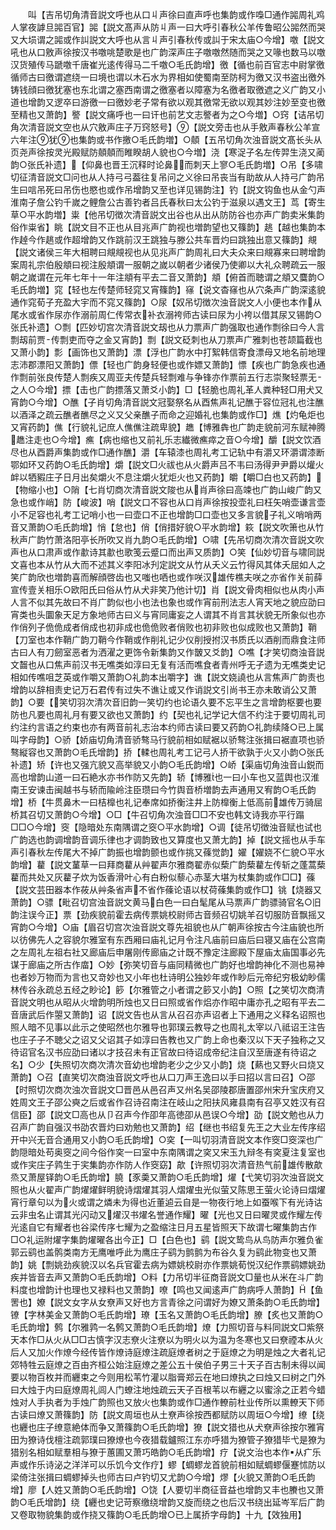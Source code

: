 <!-- { "loadSidebar": true } -->
　　叫【吉吊切角清音説文呼也从口丩声徐曰直声呼也集韵或作嘄□通作嘂周礼鸡人掌夜謼旦嘂百官】嘂【説文髙声从防丩声一曰大呼引春秋公羊传鲁昭公嘂然而哭又大埙谓之嘂或作訆説文大呼也从言丩声引春秋传或訆于宋太庙○今增】噭【説文吼也从口敫声徐按汉书噭咷楚歌是也广韵深声庄子噭噭然随而哭之又喙也数马以噭汉货殖传马蹏噭千唐崔光逺传得马二千噭○毛氏韵增】徼【循也前百官志中尉掌徼循师古曰徼谓遮绕一曰境也谓以木石水为界相如使蜀南至防柯为徼又汉书盗出徼外铸钱顔曰徼犹塞也东北谓之塞西南谓之徼塞者以障塞为名徼者取徼遮之义广韵又小道也增韵又逻卒曰游徼一曰徼妙老子常有欲以观其徼常无欲以观其妙注妙至变也徼至精也又萧韵】譥【説文痛呼也一曰讦也前艺文志譥者为之○今増】○窍【诘吊切角次清音説文空也从穴敫声庄子万窍怒号】【説文旁击也从手敫声春秋公羊宣六年注犹也集韵或书作撽○毛氏韵増】○顤【五吊切角次浊音説文髙长头从页尧声徐按灵光殿赋防顤顤而睢睽胡人貌也○今増】浇【寒浞子名左传羿生浇又蔺韵○张氏补遗】【仰鼻也晋王沉释时论鼻而刺天上寥○毛氏韵増】○吊【多啸切征清音説文□问也从人持弓弓葢往复吊问之义徐曰吊丧当有助故从人持弓广韵吊生曰唁吊死曰吊伤也愍也或作吊增韵又至也详见锡韵注】钓【説文钩鱼也从金勺声淮南子詹公钓千嵗之鲤詹公古善钓者吕氏春秋曰太公钓于滋泉以遇文王】茑【寄生草○平水韵増】粜【他吊切徴次清音説文出谷也从出从防防谷也亦声广韵卖米集韵俗作粜省】眺【説文目不正也从目兆声广韵视也増韵望也又篠韵】趒【越也集韵本作趠今作趒或作超增韵又作跳前汉王跳独与滕公共车晋灼曰跳独出意又篠韵】覜【説文诸侯三年大相聘曰覜覜视也从见兆声广韵周礼曰大夫众来曰覜寡来曰聘增韵案周礼宗伯殷頫曰视注殷頫谓一服朝之嵗以朝者少诸侯乃使卿以大礼众聘疏云一服朝之嵗谓在元年七年十一年注頫有平去二音又萧韵】頫【俯首而聴谓之頫又麌韵○毛氏韵増】窕【轻也左传楚师轻窕又宵篠韵】窱【说文杳窱也从穴条声广韵深逺貌通作窕荀子充盈大宇而不窕又篠韵】○尿【奴吊切徴次浊音説文人小便也本作从尾水或省作尿亦作溺前周仁传常衣补衣溺袴师古读曰尿为小袴以借其尿又锡韵○张氏补遗】○剽【匹妙切宫次清音説文刼也从力票声广韵强取也通作剽徐曰今人言剽刼前贾传剽吏而夺之金又宵韵】剽【説文砭刺也从刀票声广雅刺也苍颉篇截也又萧小韵】彯【画饰也又萧韵】漂【浮也广韵水中打絮韩信寄食漂母又地名前地理志沛郡漂阳又萧韵】僄【轻也广韵身轻便也或作嫖又萧韵】慓【疾也广韵急疾也通作剽前张良传楚人剽疾又周亚夫传楚兵轻剽难与争锋亦作票前五行志崇聚轻票无之人○今增】摽【击也广韵摽落又萧爻小韵】□【轻脆也周礼革人粪种轻□用犬又宵韵○今增】○醮【子肖切角清音説文冠娶祭名从酉焦声礼记醮于容位冠礼也注醮以酒泽之疏云醮者醮尽之义又父亲醮子而命之迎婚礼也集韵或作□】燋【灼龟炬也又宵药韵】僬【行貌礼记庶人僬僬注疏卑貌】趭【博雅犇也广韵走貌前河东赋神腾趭注走也○今增】癄【病也缩也又前礼乐志纎微癄瘁之音○今增】釂【説文饮酒尽也从酉爵声集韵或作□通作醮】灂【车辕漆也周礼考工记轨中有灂又环灂谓漆断鄂如环又药韵○毛氏韵增】爝【説文□火祓也从火爵声吕不韦曰汤得尹尹爵以爟火衅以牺豭庄子日月出矣爝火不息注爝火犹炬火也又药韵】皭【皭□白也又药韵】【物缩小也】○陗【七肖切商次清音説文陖也从肖声徐曰高竦也广韵山峻广韵又急也或作峭】防【峻波】哨【説文口不容也从口肖声徐按投壶礼曰枉矢哨壶谦言壶小不足容也礼考工记哨小也一曰壶口不正也增韵□口壶也又多言貌子礼义哨哨两音又萧韵○毛氏韵增】悄【怠也】俏【俏措好貌○平水韵增】篍【説文吹箫也从竹秋声广韵竹萧洛阳亭长所吹又肖九韵○毛氏韵增】○啸【先吊切商次清次音説文吹声也从口肃声或作歗诗其歗也歌笺云蹙口而出声又质韵】○笑【仙妙切音与啸同説文喜也本从竹从大而不述其义李阳冰刋定説文从竹从夭义云竹得风其体夭屈如人之笑广韵欣也増韵喜而解顔啓齿也又嗤也哂也或作咲汉雄传樵夫咲之亦省作关前薛宣传壹关相乐○欧阳氏曰俗从竹从犬非笑乃他计切】肖【説文骨肉相似也从肉小声人言不似其先故曰不肖广韵似也小也法也象也或作宵前刑法志人宵天地之貌应劭曰宵类也头圜象天足方象地师古曰义与宵同庸妄之人谓其不肖言其状貌无所象似也亦作俏列子佹佹成者俏成也初非成也佹佹败者俏败也初非败也似成败也又萧韵】鞘【刀室也本作鞘广韵刀鞘今作鞘或作削礼记少仪削授拊汉书质氏以酒削而鼎食注师古曰人有刀劒室恶者为洒濯之更饰令新集韵又作皵又爻韵】○噍【才笑切商浊音説文齧也从口焦声前汉书无噍类如淳曰无复有活而噍食者青州呼无孑遗为无噍类史记相如传噍咀芝英或作嚼又萧韵○礼韵本出嚼字】谯【説文娆譊也从言焦声广韵责也增韵以辞相责史记万石君传有过失不谯让或又作诮説文引尚书王亦未敢诮公又萧韵】○要【笑切羽次清次音旧韵一笑切约也论语久要不忘平生之言增韵枢要也要防也凡要也周礼月有要又欲也又萧韵】约【契也礼记学记大信不约注于要切周礼司约注约言语之约束也亦有两音前礼志治本约师古读曰要又药韵○礼韵续降○已上属叫字母韵】○骄【娇庙切角清音骄骜马行貌前相如赋裾以骄骜注张揖曰裾直项也骄骜縦容也又萧韵○毛氏增韵】挢【輮也周礼考工记弓人挢干欲孰于火又小韵○张氏补遗】矫【许也又强亢貌又高举貌又小韵○毛氏韵增】○峤【渠庙切角浊音山鋭而高也增韵山道一曰石絶水亦书作防又先韵】轿【博雅也一曰小车也又蓝舆也汉淮南王安谏击闽越书与轿而隃岭注臣瓒曰今竹舆音桥増韵去声通用又宥韵○毛氏韵增】桥【牛贯鼻木一曰桔橰也礼记奉席如挢衡注井上防橰衡上低高前雄传万骑屈桥其召切又萧韵○今增】○□【牛召切角次浊音□□不安也韩文诗我亦平行蹋□□○今增】窔【隐暗处东南隅谓之窔○平水韵增】○调【徒吊切徴浊音赋也试也广韵选也韵调增韵音调乐律也才调韵致也又算度也又萧尢韵】掉【説文摇也从手车声引春秋左传尾大不掉广韵振也增韵颤也或作挑又蓧觉韵】嬥【嬥娆不仁貌○平水韵增】藋【説文蓳草一曰拜商藋从艸翟声尔雅商翟赤似蔾广韵蔾藋左传斩之蓬蒿蔾藋而共处又灰藋子炊为饭香滑叶心有白粉似藜心赤茎大堪为杖集韵或作□□】蓧【説文芸田器本作莜从艸条省声不省作蓧论语以杖荷蓧集韵或作□】铫【烧器又萧韵】○骠【毗召切宫浊音説文黄马白色一曰白髦尾从马票声广韵骠骑官名○旧韵注误今正】票【劲疾貌前霍去病传票姚校尉师古音频召切姚羊召切服防音飘摇又宵韵○今增】○庙【眉召切宫次浊音説文尊先祖貌也从广朝声徐按古今注庙貌也所以彷佛先人之容貌尔雅室有东西厢曰庙礼记月令注凡庙前曰庙后曰寝又庙在公宫南之左周礼左祖右社又廊庙后申屠刚传廊庙之计既不豫定注廊殿下屋庙太庙国事必先谋于廊庙之所古作庿】○妙【弥笑切音与庙同精微也广韵好也增韵神化不测也易神也者妙万物而为言也又竒妙也又小年也杜诗明公独妙年或作眇后元帝纪穷极幼眇儒林传谷永疏总五经之眇论】篎【尔雅管之小者谓之篎又小韵】○照【之笑切次商清音説文明也从昭从火增韵明所烛也又日曰照或省作焒亦作昭中庸亦孔之昭有平去二音唐武后作曌又萧韵】诏【説文告也从言从召召亦声诏者上下通用之义释名诏照也照人暗不见事以此示之使昭然也尔雅导也郭璞云教导之也周礼太宰以八祗诏王注告也庄子子不聴父之诏又父诏其子如淳曰告教也又广韵上命也秦汉以下天子独称之又待诏官名汉书应劭曰诸以才技召未有正官故曰待诏成帝纪注自汉至唐遂有待诏之名】○少【失照切次商次清次音幼也增韵老少之少又小韵】烧【爇也又野火曰烧又萧韵】○召【直笑切次商浊音説文呼也从口刀声王逸曰以手曰招以言曰召】○邵【时照切次商次浊次音説文□晋邑从邑召声又州名吴邵陵郡唐置邵州宋升宝庆府又姓周文王子邵公奭之后或省作召诗召南注在岐山之阳扶风雍县南有召亭又姓汉有召信臣】邵【説文□高也从卩召声今作卲年高徳卲从邑误○今增】劭【説文勉也从力召声广韵自强汉书劭农晋灼曰劝勉也又萧韵】绍【继也书绍复先王之大业左传序绍开中兴无音合通用又小韵○毛氏韵增】○穾【一叫切羽清音説文本作窔□窔深也广韵隠暗处苟奥窔之间今俗作穾一曰室中东南隅谓之穾又宋玉九辩冬有穾夏注复室也或作宎庄子鹑生于宎集韵亦作防人作窔窈】歊【许照切羽次清音热气前雄传散歊烝又萧屋铎韵○毛氏韵增】膮【豕羮又萧韵○毛氏韵增】燿【弋笑切羽次浊音説文照也从火翟声广韵燿燿鲜明貌诗熠燿其羽人熠燿虫光似萤又陈思王萤火论诗曰熠燿宵行章句以为火或谓之燐未为得也近董逌云自是一物夜行地上如蚕喉下有光诗诂云非虫名止谓其光闪动又燿汉书燿名誉通作耀】曜【光也又日曰曜灵或作耀左传光逺自它有耀者也谷梁传序七耀为之盈缩注日月五星皆照天下故谓七曜集韵古作□○礼运附燿字集韵燿曜各出今正】□【白色也】鹞【説文鸷鸟从鸟防声尔雅负雀郭云鹞也盖鹘类南方无鹰唯呼此为鹰庄子鹞为鹯鹯为布谷久复为鹞此物变也又萧韵】姚【剽姚劲疾貌汉以名兵官霍去病为嫖姚校尉亦作票姚荀悦汉纪作票鹞嫖姚劲疾并皆音去声又萧韵○毛氏韵增】○料【力吊切半征商音説文□量也从米在斗广韵料度也增韵计也理也又禄料也又萧韵】嘹【鸣也又闻逺声广韵病呼人萧韵】【鱼罟也】嫽【説文女字从女尞声又好也方言青徐之问谓好为嫽又萧条韵○毛氏韵增】镣【字林美金又萧韵○毛氏韵增】璙【玉名又萧韵○毛氏韵增】膫【炙也又萧韵○毛氏韵增】鹩【尔雅鹑一名鹩又萧韵○毛氏韵增】燎【力照切音与料同説文□紫祭天本作□从火从□□古慎字汉志尞火注尞以为明火以为温为冬寒也又曰尞禋本从火后人又加火作燎今经传皆作燎诗庭燎注疏庭燎者树之于庭燎之为明是烛之大者礼记郊特牲云庭燎之百由齐桓公始注庭燎之差公五十侯伯子男三十天子百古制未得以闻要以物百枚并而纒束之今则用松苇竹灌以脂膏郑云在地曰燎执之曰烛又曰树之门外曰大烛于内曰庭燎周礼闾人门蟟注地烛疏云天子百根苇以布纒之以蜜涂之正若今蜡烛对人手执者为手烛广韵照也又放火也集韵或作□通作轑前杜业传所以熏轑天下师古读曰燎又萧篠韵】防【説文周垣也从土尞声徐按西都赋防以周垣○今增】缭【绕也纒也庄子缭意絶体而争又萧篠韵○毛氏韵增】獠【説文猎也从犬尞声徐按尔雅宵田为獠诗伐檀注疏郭璞曰獠燎也今夜猎载鑪照江东亦呼猎为獠管子獠猎毕弋是獠为猎别名相如赋羣相与獠于蕙圃又萧巧皓韵○毛氏韵增】疗【说文治也本作从疒乐声或作乐诗泌之洋洋可以乐饥今文作疗】蟉【蜩蟉龙首貌前相如赋蜩蟉偃蹇怵防以梁倚注张揖曰蜩蟉掉头也师古曰卢钓切又尤韵○今增】熮【火貌又萧韵○毛氏韵增】廖【人姓又萧韵○毛氏韵增】○饶【人要切半商征音益也增韵又丰也賸也又萧韵○毛氏增韵】绕【纒也史记苛察缴绕增韵又旋而绕之也后汉书绕出延岑军后广韵又卷取物貌集韵或作挠又篠韵○毛氏韵增○已上属挢字母韵】十九【效独用】
